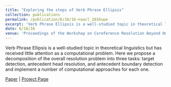 ```yaml
---
title: "Exploring the steps of Verb Phrase Ellipsis"
collection: publications
permalink: /publication/6/16/16-naacl_2016vpe
excerpt: 'Verb Phrase Ellipsis is a well-studied topic in theoretical linguistics but has received little attention as a computational problem. Here we propose a decomposition of the overall resolution problem into three tasks: target detection, antecedent head resolution, and antecedent boundary detection and implement a number of computational approaches for each one.'
date: 6/16/16
venue: 'Proceedings of the Workshop on Coreference Resolution Beyond OntoNotes (CORBON 2016), co-located with NAACL 2016'
---
```

Verb Phrase Ellipsis is a well-studied topic in theoretical linguistics but has received little attention as a computational problem. Here we propose a decomposition of the overall resolution problem into three tasks: target detection, antecedent head resolution, and antecedent boundary detection and implement a number of computational approaches for each one.

[Paper](https://hunterhector.github.io/files/papers/Liu,_Edgar_Gonza_lez,_Gillick_-_2016_CORBON_2016.pdf) \| [Project Page](https://github.com/hunterhector/VerbPhraseEllipsis)
